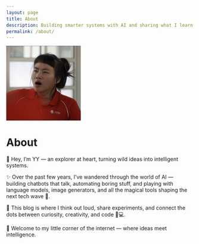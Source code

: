 ```yaml
---
layout: page
title: About
description: Building smarter systems with AI and sharing what I learn along the way — from LLMs and chatbots to ideas shaping the future of work.
permalink: /about/
---
```


<img class="img-rounded" src="/assets/img/uploads/profile.JPG" alt="Yvette Tsai" width="200">

# About

👋 Hey, I’m YY — an explorer at heart, turning wild ideas into intelligent systems.

✨ Over the past few years, I’ve wandered through the world of AI —
building chatbots that talk, automating boring stuff,
and playing with language models, image generators,
and all the magical tools shaping the next tech wave 🌊.

🧠 This blog is where I think out loud, share experiments,
and connect the dots between curiosity, creativity, and code 💭💻.

🚀 Welcome to my little corner of the internet —
where ideas meet intelligence.
